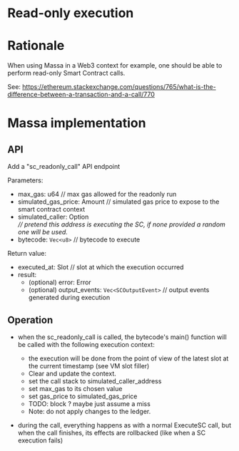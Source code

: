 # Read-only execution

# Rationale

When using Massa in a Web3 context for example, one should be able to perform read-only Smart Contract calls.

See: https://ethereum.stackexchange.com/questions/765/what-is-the-difference-between-a-transaction-and-a-call/770

# Massa implementation

## API

Add a "sc_readonly_call" API endpoint 

Parameters:
* max_gas: u64  // max gas allowed for the readonly run
* simulated_gas_price: Amount  // simulated gas price to expose to the smart contract context
* simulated_caller: Option<Address> // pretend this address is executing the SC, if none provided a random one will be used.
* bytecode: `Vec<u8>`  // bytecode to execute

Return value:
* executed_at: Slot  // slot at which the execution occurred
* result:
  * (optional) error: Error 
  * (optional) output_events: `Vec<SCOutputEvent>`  // output events generated during execution

 ## Operation

* when the sc_readonly_call is called, the bytecode's main() function will be called with the following execution context:
  * the execution will be done from the point of view of the latest slot at the current timestamp (see VM slot filler)
  * Clear and update the context.
  * set the call stack to simulated_caller_address
  * set max_gas to its chosen value
  * set gas_price to simulated_gas_price
  * TODO: block ? maybe just assume a miss
  * Note: do not apply changes to the ledger.

* during the call, everything happens as with a normal ExecuteSC call, but when the call finishes, its effects are rollbacked (like when a SC execution fails)